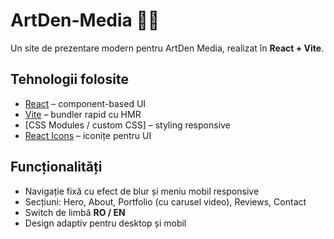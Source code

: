 # ArtDen-Media 🎨🎥

Un site de prezentare modern pentru ArtDen Media, realizat în **React + Vite**.

## Tehnologii folosite

- [React](https://reactjs.org/) – component-based UI
- [Vite](https://vitejs.dev/) – bundler rapid cu HMR
- [CSS Modules / custom CSS] – styling responsive
- [React Icons](https://react-icons.github.io/react-icons/) – iconițe pentru UI

## Funcționalități

- Navigație fixă cu efect de blur și meniu mobil responsive
- Secțiuni: Hero, About, Portfolio (cu carusel video), Reviews, Contact
- Switch de limbă **RO / EN**
- Design adaptiv pentru desktop și mobil

